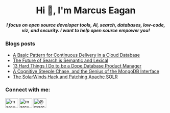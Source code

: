 <h1 align="center">Hi 👋, I'm Marcus Eagan</h1>
<h5 align="center">I focus on open source developer tools, AI, search, databases, low-code, viz, and security. I want to help open source empower you!</h3>

### Blogs posts
<!-- BLOG-POST-LIST:START -->
* [A Basic Pattern for Continuous Delivery in a Cloud Database](https://marcussorealheis.medium.com/patterns-for-schema-cd-in-a-cloud-db-6abf30c6fbb8)
* [The Future of Search is Semantic and Lexical](https://marcussorealheis.medium.com/the-future-of-search-is-semantic-and-lexical-e55cc9973b63)
* [13 Hard Things I Do to be a Dope Database Product Manager](https://marcussorealheis.medium.com/13-hard-things-i-do-to-be-a-dope-database-product-manager-7064768505f8)
* [A Cognitive Steeple Chase, and the Genius of the MongoDB Interface](https://marcussorealheis.medium.com/a-cognitive-steeple-chase-and-the-genius-of-the-mongodb-interface-f21a5680bcff)
* [The SolarWinds Hack and Patching Apache SOLR](https://marcussorealheis.medium.com/the-solarwinds-hack-and-solr-13649-a-patch-i-wrote-while-listening-to-gucci-mane-96c1b4b84525)

<!-- BLOG-POST-LIST:END -->

<h3 align="left">Connect with me:</h3>
<p align="left">
<a href="https://twitter.com/marcusforpeace" target="blank"><img align="center" src="https://raw.githubusercontent.com/rahuldkjain/github-profile-readme-generator/master/src/images/icons/Social/twitter.svg" alt="marcusforpeace" height="30" width="40" /></a>
<a href="https://linkedin.com/in/marcuseagan" target="blank"><img align="center" src="https://raw.githubusercontent.com/rahuldkjain/github-profile-readme-generator/master/src/images/icons/Social/linked-in-alt.svg" alt="marcuseagan" height="30" width="40" /></a>
<a href="https://medium.com/@marcussorealheis" target="blank"><img align="center" src="https://raw.githubusercontent.com/rahuldkjain/github-profile-readme-generator/master/src/images/icons/Social/medium.svg" alt="@marcussorealheis" height="30" width="40" /></a>
</p>
